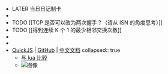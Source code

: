 - LATER  当日日记制卡
-
- TODO [[TCP 是否可以改为两次握手？（请从 ISN 的角度思考）]]
- TODO [[得到连续 K 个 1 的最少相邻交换次数]]
-
-
- [QuickJS](https://bellard.org/quickjs/) | [GitHub](https://github.com/bellard/quickjs) | [中文文档](https://github.com/quickjs-zh/QuickJS)
  collapsed:: true
	- [与 lua 比较](https://www.zhihu.com/question/395593519/answer/2738722877)
	- ![图像](https://pbs.twimg.com/media/Fga83X5XkAI_Acm?format=png&name=900x900)